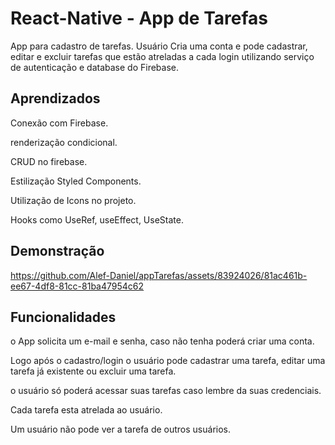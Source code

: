 
# React-Native - App de Tarefas

App para cadastro de tarefas. Usuário Cria uma conta e pode cadastrar, editar e excluir tarefas que estão atreladas a cada login utilizando serviço de autenticação e database do Firebase.






## Aprendizados

Conexão com Firebase.

renderização condicional.

CRUD no firebase.

Estilização Styled Components.

Utilização de Icons no projeto.

Hooks como UseRef, useEffect, UseState.



## Demonstração


https://github.com/Alef-Daniel/appTarefas/assets/83924026/81ac461b-ee67-4df8-81cc-81ba47954c62


## Funcionalidades

o App solicita um e-mail e senha, caso não tenha poderá criar uma conta.

Logo após o cadastro/login o usuário pode cadastrar uma tarefa, editar uma tarefa já existente ou excluir uma tarefa.

o usuário só poderá acessar suas tarefas caso lembre da suas credenciais.

Cada tarefa esta atrelada ao usuário.

Um usuário não pode ver a tarefa de outros usuários.

